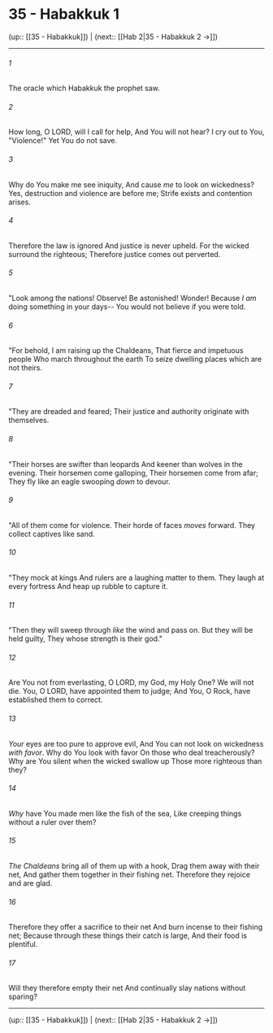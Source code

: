 # 35 - Habakkuk 1

(up:: [[35 - Habakkuk]]) | (next:: [[Hab 2|35 - Habakkuk 2 →]])

***


###### 1 
The oracle which Habakkuk the prophet saw. 

###### 2 
How long, O LORD, will I call for help, And You will not hear? I cry out to You, "Violence!" Yet You do not save. 

###### 3 
Why do You make me see iniquity, And cause _me_ to look on wickedness? Yes, destruction and violence are before me; Strife exists and contention arises. 

###### 4 
Therefore the law is ignored And justice is never upheld. For the wicked surround the righteous; Therefore justice comes out perverted. 

###### 5 
"Look among the nations! Observe! Be astonished! Wonder! Because _I am_ doing something in your days-- You would not believe if you were told. 

###### 6 
"For behold, I am raising up the Chaldeans, That fierce and impetuous people Who march throughout the earth To seize dwelling places which are not theirs. 

###### 7 
"They are dreaded and feared; Their justice and authority originate with themselves. 

###### 8 
"Their horses are swifter than leopards And keener than wolves in the evening. Their horsemen come galloping, Their horsemen come from afar; They fly like an eagle swooping _down_ to devour. 

###### 9 
"All of them come for violence. Their horde of faces _moves_ forward. They collect captives like sand. 

###### 10 
"They mock at kings And rulers are a laughing matter to them. They laugh at every fortress And heap up rubble to capture it. 

###### 11 
"Then they will sweep through _like_ the wind and pass on. But they will be held guilty, They whose strength is their god." 

###### 12 
Are You not from everlasting, O LORD, my God, my Holy One? We will not die. You, O LORD, have appointed them to judge; And You, O Rock, have established them to correct. 

###### 13 
_Your_ eyes are too pure to approve evil, And You can not look on wickedness _with favor_. Why do You look with favor On those who deal treacherously? Why are You silent when the wicked swallow up Those more righteous than they? 

###### 14 
_Why_ have You made men like the fish of the sea, Like creeping things without a ruler over them? 

###### 15 
_The Chaldeans_ bring all of them up with a hook, Drag them away with their net, And gather them together in their fishing net. Therefore they rejoice and are glad. 

###### 16 
Therefore they offer a sacrifice to their net And burn incense to their fishing net; Because through these things their catch is large, And their food is plentiful. 

###### 17 
Will they therefore empty their net And continually slay nations without sparing?

***

(up:: [[35 - Habakkuk]]) | (next:: [[Hab 2|35 - Habakkuk 2 →]])
